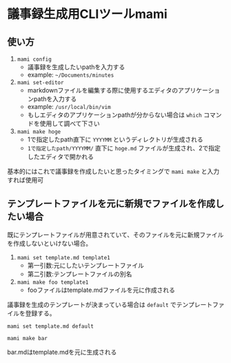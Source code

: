 # 議事録生成用CLIツールmami

## 使い方

1. `mami config`
    * 議事録を生成したいpathを入力する
    * example: `~/Documents/minutes`
1. `mami set-editor`
    * markdownファイルを編集する際に使用するエディタのアプリケーションpathを入力する
    * example: `/usr/local/bin/vim`
    * もしエディタのアプリケーションpathが分からない場合は `which` コマンドを使用して調べて下さい
1. `mami make hoge`
    * 1で指定したpath直下に `YYYYMM` というディレクトリが生成される
    * `1で指定したpath/YYYYMM/` 直下に `hoge.md` ファイルが生成され、2で指定したエディタで開かれる

基本的にはこれで議事録を作成したいと思ったタイミングで `mami make` と入力すれば使用可

## テンプレートファイルを元に新規でファイルを作成したい場合
既にテンプレートファイルが用意されていて、そのファイルを元に新規ファイルを作成しないといけない場合。<br>

1. `mami set template.md template1`
    * 第一引数:元にしたいテンプレートファイル
    * 第二引数:テンプレートファイルの別名
1. `mami make foo template1`
    * fooファイルはtemplate.mdファイルを元に作成される

議事録を生成のテンプレートが決まっている場合は `default` でテンプレートファイルを登録する。

`mami set template.md default`

`mami make bar`

bar.mdはtemplate.mdを元に生成される
